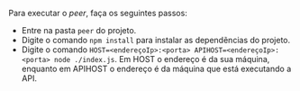 Para executar o *peer*, faça os seguintes passos:
* Entre na pasta `peer` do projeto.
* Digite o comando `npm install` para instalar as dependẽncias do projeto.
* Digite o comando `HOST=<endereçoIp>:<porta> APIHOST=<endereçoIp>:<porta> node ./index.js`. Em HOST o endereço é da sua máquina, enquanto em APIHOST o endereço é da máquina que está executando a API.


